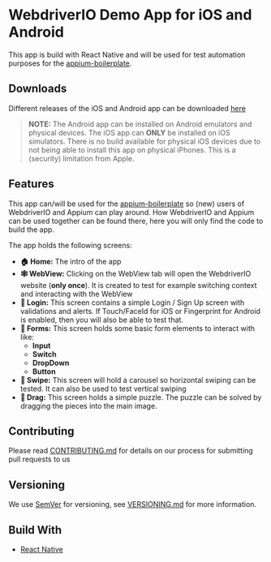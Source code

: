 # WebdriverIO Demo App for iOS and Android

This app is build with React Native and will be used for test automation purposes for the 
[appium-boilerplate](https://github.com/webdriverio/appium-boilerplate).

## Downloads
Different releases of the iOS and Android app can be downloaded [here](https://github.com/webdriverio/native-demo-app/releases)

> **NOTE:**
> The Android app can be installed on Android emulators and physical devices.
> The iOS app can **ONLY** be installed on iOS simulators. There is no build available for physical iOS devices due to 
> not being able to install this app on physical iPhones. This is a (security) limitation from Apple.

## Features
This app can/will be used for the [appium-boilerplate](https://github.com/webdriverio/appium-boilerplate) so (new) users 
of WebdriverIO and Appium can play around.
How WebdriverIO and Appium can be used together can be found there, here you will only find the code to build the app.

The app holds the following screens:
- **:house: Home:** The intro of the app
- **:spider_web: WebView:** Clicking on the WebView tab will open the WebdriverIO website (**only once**). It is created to test for 
  example switching context and interacting with the WebView
- **:closed_lock_with_key: Login:** This screen contains a simple Login / Sign Up screen with validations and alerts. If Touch/FaceId for iOS
  or Fingerprint for Android is enabled, then you will also be able to test that.
- **:page_facing_up: Forms:** This screen holds some basic form elements to interact with like:
  - **Input**
  - **Switch**
  - **DropDown**
  - **Button**
- **:pinching_hand:	Swipe:** This screen will hold a carousel so horizontal swiping can be tested. It can also be used to test vertical
  swiping
- **:pinching_hand:	Drag:** This screen holds a simple puzzle. The puzzle can be solved by dragging the pieces into the main image.

## Contributing
Please read [CONTRIBUTING.md](./docs/CONTRIBUTING.md) for details on our process for submitting pull requests to us

## Versioning
We use [SemVer](https://semver.org/) for versioning, see [VERSIONING.md](./docs/VERSIONING.md) for more information.

## Build With
- [React Native](https://reactnative.dev/)
